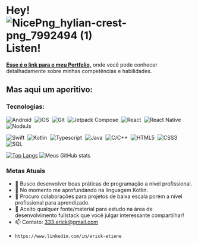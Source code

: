 
 # Hey!![NicePng_hylian-crest-png_7992494 (1)](https://github.com/lamenkazu/lamenkazu/assets/23318318/0dc1ca95-4367-4b24-ab3d-762c4f519648) Listen!
 
**[Esse é o link para o meu Portfolio,](https://lamenkazu.github.io/portifolio)** onde você pode conhecer detalhadamente sobre minhas competências e habilidades.

## Mas aqui um aperitivo:

### Tecnologias:
![Android](https://img.shields.io/badge/-Android-black?style=flat-square&logo=android&logoColor=b23)&nbsp;
![iOS](https://img.shields.io/badge/-black?style=flat-square&logo=ios&logoColor=b23)&nbsp;
![Git](https://img.shields.io/badge/-Git-black?style=flat-square&logo=git&logoColor=b23)&nbsp;
![Jetpack Compose](https://img.shields.io/badge/-Jetpack_Compose-black?style=flat-square&logo=jetpackcompose&logoColor=b23)&nbsp;
![React](https://img.shields.io/badge/-React-black?style=flat-square&logo=react&logoColor=b23)&nbsp;
![React Native](https://img.shields.io/badge/-React_Native-black?style=flat-square&logo=react&logoColor=b23)&nbsp;
![NodeJs](https://img.shields.io/badge/-Node.js-black?style=flat-square&logo=node.js&logoColor=b23)&nbsp;

![Swift](https://img.shields.io/badge/-Swift-black?style=flat-square&logo=swift&logoColor=b23)&nbsp;
![Kotlin](https://img.shields.io/badge/-Kotlin-black?style=flat-square&logo=kotlin&logoColor=b23)&nbsp;
![Typescript](https://img.shields.io/badge/-TypeScript-black?style=flat-square&logo=typescript&logoColor=b23)&nbsp;
![Java](https://img.shields.io/badge/-Java-black?style=flat-square&logo=openjdk&logoColor=b23)&nbsp;
![C/C++](https://img.shields.io/badge/-C%2FC%2B%2B-black?style=flat-square&logo=c%2B%2B&logoColor=b23)&nbsp;
![HTML5](https://img.shields.io/badge/-HTML5-black?style=flat-square&logo=html5&logoColor=b23)&nbsp;
![CSS3](https://img.shields.io/badge/-CSS3-black?style=flat-square&logo=css3&logoColor=b23)&nbsp;
![SQL](https://img.shields.io/badge/-SQL_Servers-black?style=flat-square&logo=sqlite&logoColor=b23)&nbsp;

[![Top Langs](https://github-readme-stats.vercel.app/api/top-langs/?username=lamenkazu&layout=donut-vertical)](https://github.com/lamenkazu/github-readme-stats)
![Meus GitHub stats](https://github-readme-stats.vercel.app/api?username=lamenkazu&show_icons=true) 

### Metas Atuais
- 🔭 Busco desenvolver boas práticas de programação a nível profissional.
- 🌱 No momento me aprofundando na linguagem Kotlin.
- 👯 Procuro colaborações para projetos de baixa escala porém a nível profissional para aprendizado.
- 🤔 Aceito qualquer fonte/material para estudo na área de desenvolvimento fullstack que você julgar interessante compartilhar!
- 📫 Contato: 333.erick@gmail.com
-     https://www.linkedin.com/in/erick-etiene





